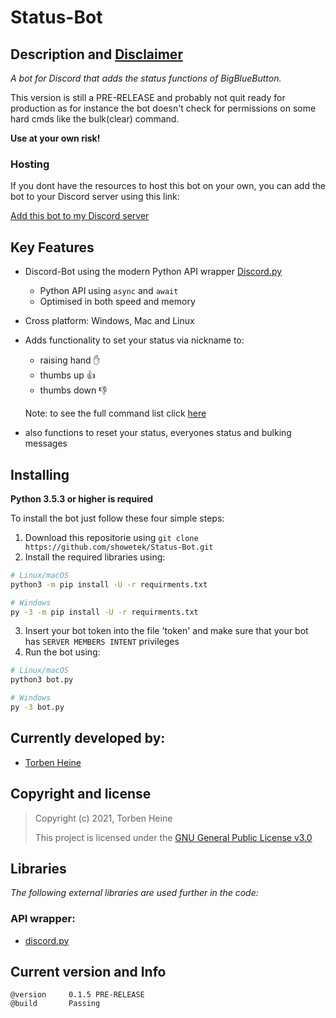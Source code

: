 # **Status-Bot**
## **Description and <ins>Disclaimer</ins>**
*A bot for Discord that adds the status functions of BigBlueButton.*

This version is still a PRE-RELEASE and probably not quit ready for production as for instance the bot doesn't check for permissions on some hard cmds like the bulk(clear) command.

**Use at your own risk!**

### Hosting
If you dont have the resources to host this bot on your own, you can add the bot to your Discord server using this link:

[Add this bot to my Discord server](https://discord.com/api/oauth2/authorize?client_id=806472644425285642&permissions=201419776&scope=bot)

## **Key Features**
* Discord-Bot using the modern Python API wrapper [Discord.py](https://github.com/Rapptz/discord.py)
    * Python API using ``async`` and ``await``
    * Optimised in both speed and memory
* Cross platform: Windows, Mac and Linux
* Adds functionality to set your status via nickname to:
    * raising hand ✋
    * thumbs up 👍
    * thumbs down 👎

    Note: to see the full command list click [here](https://github.com/showetek/Status-Bot/blob/main/commands.md)
* also functions to reset your status, everyones status and bulking messages

## **Installing**
**Python 3.5.3 or higher is required**

To install the bot just follow these four simple steps:

1. Download this repositorie using ``git clone https://github.com/showetek/Status-Bot.git``
2. Install the required libraries using:
```sh
# Linux/macOS
python3 -m pip install -U -r requirments.txt

# Windows
py -3 -m pip install -U -r requirments.txt
```
3. Insert your bot token into the file 'token' and make sure that your bot has ``SERVER MEMBERS INTENT`` privileges
4. Run the bot using:
```sh
# Linux/macOS
python3 bot.py

# Windows
py -3 bot.py
```

## **Currently developed by:**
* [Torben Heine](https://github.com/showetek)

## **Copyright and license**
>Copyright (c) 2021, Torben Heine
>
>This project is licensed under the [GNU General Public License v3.0](https://github.com/showetek/Status-Bot/blob/main/LICENSE)

## **Libraries**
*The following external libraries are used further in the code:*

### API wrapper:
* [discord.py](https://github.com/Rapptz/discord.py)

## **Current version and Info**
    @version     0.1.5 PRE-RELEASE
    @build       Passing
